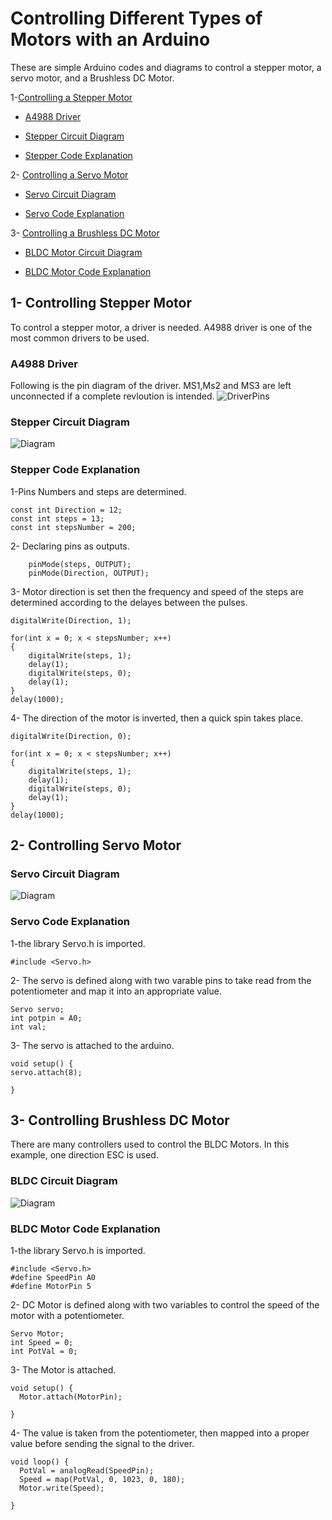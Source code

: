 # Controlling Different Types of Motors with an Arduino

These are simple Arduino codes and diagrams to control a stepper motor, a servo motor, and a Brushless DC Motor.

1-[Controlling a Stepper Motor](https://github.com/AbdullahAlshambri/Controlling-Stepper-and-Servo-Motors#1--controlling-stepper-motor
) 
  - [A4988 Driver](https://github.com/AbdullahAlshambri/Controlling-Stepper-and-Servo-Motors#a4988-driver)

  - [Stepper Circuit Diagram](https://github.com/AbdullahAlshambri/Controlling-Stepper-and-Servo-Motors#stepper-circuit-diagram
)

  - [Stepper Code Explanation](https://github.com/AbdullahAlshambri/Controlling-Stepper-and-Servo-Motors#stepper-code-explanation
)

2- [Controlling a Servo Motor](https://github.com/AbdullahAlshambri/Controlling-Stepper-and-Servo-Motors#2--controlling-servo-motor
) 

  - [Servo Circuit Diagram](https://github.com/AbdullahAlshambri/Controlling-Stepper-and-Servo-Motors#servo-circuit-diagram
)

  - [Servo Code Explanation](https://github.com/AbdullahAlshambri/Controlling-Stepper-and-Servo-Motors#servo-code-explanation)


3- [Controlling a Brushless DC Motor](https://github.com/AbdullahAlshambri/Controlling-Stepper-and-Servo-Motors#3--controlling-brushless-dc-motor
) 

  - [BLDC Motor Circuit Diagram](https://github.com/AbdullahAlshambri/Controlling-Stepper-and-Servo-Motors#bldc-circuit-diagram
)

  - [BLDC Motor Code Explanation](https://github.com/AbdullahAlshambri/Controlling-Stepper-and-Servo-Motors#bldc-motor-code-explanation)

## 1- Controlling Stepper Motor
To control a stepper motor, a driver is needed. A4988 driver is one of the most common drivers to be used.

### A4988 Driver

Following is the pin diagram of the driver. MS1,Ms2 and MS3 are left unconnected if a complete revloution is intended.
![DriverPins](https://a.pololu-files.com/picture/0J10073.600.jpg?75d9ca5bb2e095e5c5f64350019e1b81
)


    
### Stepper Circuit Diagram

![Diagram](https://github.com/AbdullahAlshambri/StepperMotorControl/blob/main/diagram.png?raw=true)



### Stepper Code Explanation  

1-Pins Numbers and steps are determined.
```
const int Direction = 12;
const int steps = 13;
const int stepsNumber = 200;
```
2- Declaring pins as outputs.
```
	pinMode(steps, OUTPUT);
	pinMode(Direction, OUTPUT);
```
3- Motor direction is set then the frequency and speed of the steps are determined according to the delayes between the pulses.

```
digitalWrite(Direction, 1);

for(int x = 0; x < stepsNumber; x++)
{
	digitalWrite(steps, 1);
	delay(1);
	digitalWrite(steps, 0);
	delay(1);
}
delay(1000); 
```
4- The direction of the motor is inverted, then a quick spin takes place.
```
digitalWrite(Direction, 0);

for(int x = 0; x < stepsNumber; x++)
{
	digitalWrite(steps, 1);
	delay(1);
	digitalWrite(steps, 0);
	delay(1);
}
delay(1000); 
```


## 2- Controlling Servo Motor

### Servo Circuit Diagram

![Diagram](https://github.com/AbdullahAlshambri/ServoMOTORControl/blob/main/Diagram.png?raw=true)


### Servo Code Explanation  

1-the library Servo.h is imported.
```
#include <Servo.h>
```
2- The servo is defined along with two varable pins to take read from the potentiometer and map it into an appropriate value.
```
Servo servo;
int potpin = A0;
int val;
```
3- The servo is attached to the arduino.

```
void setup() {
servo.attach(8);

}
```

## 3- Controlling Brushless DC Motor
There are many controllers used to control the BLDC Motors. In this example, one direction ESC is used.

### BLDC Circuit Diagram

![Diagram](https://user-images.githubusercontent.com/83937586/180501804-bb5e93a0-b8a5-4a72-b1cb-922952bf923f.png)



### BLDC Motor Code Explanation  

1-the library Servo.h is imported.
```
#include <Servo.h>
#define SpeedPin A0
#define MotorPin 5
```
2- DC Motor is defined along with two variables to control the speed of the motor with a potentiometer.
```
Servo Motor;
int Speed = 0;
int PotVal = 0;
```
3- The Motor is attached.

```
void setup() {
  Motor.attach(MotorPin); 
  
}
```
4- The value is taken from the potentiometer, then mapped into a proper value before sending the signal to the driver.
```
void loop() {
  PotVal = analogRead(SpeedPin);
  Speed = map(PotVal, 0, 1023, 0, 180);
  Motor.write(Speed);

}
```
